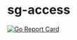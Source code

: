 # sg-access

[![Go Report Card](https://goreportcard.com/badge/github.com/AlexBaily/sg-access)](https://goreportcard.com/report/github.com/AlexBaily/sg-access)
